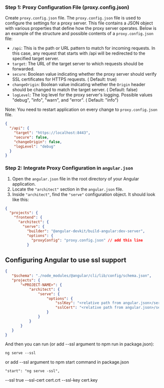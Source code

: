 ### Step 1: Proxy Configuration File (proxy.config.json)

Create `proxy.config.json` file.
The `proxy.config.json` file is used to configure the settings for a proxy server. This file contains a JSON object with
various properties that define how the proxy server operates. Below is an example of the structure and possible contents
of a `proxy.config.json` file:

- `/api`: This is the path or URL pattern to match for incoming requests. In this case, any request that starts with
  /api will be redirected to the specified target server.
- `target`: The URL of the target server to which requests should be forwarded.
- `secure`: Boolean value indicating whether the proxy server should verify SSL certificates for HTTPS requests. (
  Default: true)
- `changeOrigin`: Boolean value indicating whether the `Origin` header should be changed to match the target server. (
  Default: false)
- `logLevel`: The log level for the proxy server's logging. Possible values "debug", "info", "warn", and "error". (
  Default: "info")

Note: You need to restart application on every change to `proxy.config.json` file.

```json
{
  "/api": {
    "target": "https://localhost:8443",
    "secure": false,
    "changeOrigin": false,
    "logLevel": "debug"
  }
}
```

### Step 2: Integrate Proxy Configuration in `angular.json`

1. Open the `angular.json` file in the root directory of your Angular application.
2. Locate the `"architect"` section in the `angular.json` file.
3. Inside `"architect"`, find the `"serve"` configuration object. It should look like this:

```json
{
  "projects": {
    "frontend": {
      "architect": {
        "serve": {
          "builder": "@angular-devkit/build-angular:dev-server",
          "options": {
            "proxyConfig": "proxy.config.json" // add this line
          }
```

## Configuring Angular to use ssl support

```json
{
   "$schema": "./node_modules/@angular/cli/lib/config/schema.json",
   "projects": {
       "<PROJECT-NAME>": {
           "architect": {
               "serve": {
                   "options": {
                       "sslKey": "<relative path from angular.json>/server.key",
                       "sslCert": "<relative path from angular.json>/server.crt"
                   }
               }
           }
       }
   }
}
```

And then you can run (or add --ssl argument to npm run in package.json):

    ng serve --ssl

or add --ssl argument to npm start command in package.json

    "start": "ng serve -ssl",

--ssl true --ssl-cert cert.crt --ssl-key cert.key
